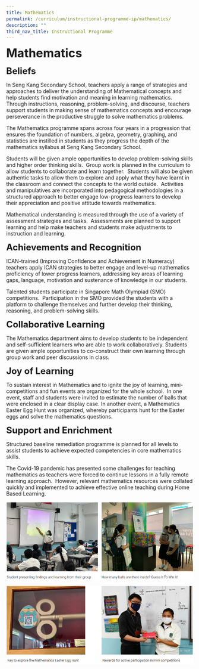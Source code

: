 ```yaml
---
title: Mathematics
permalink: /curriculum/instructional-programme-ip/mathematics/
description: ""
third_nav_title: Instructional Programme
---
```





**<font size=6>Mathematics</font>**


**<font size=5>Beliefs</font>**

In Seng Kang Secondary School, teachers apply a range of strategies and approaches to deliver the understanding of Mathematical concepts and help students find motivation and meaning in learning mathematics. Through instructions, reasoning, problem-solving, and discourse, teachers support students in making sense of mathematics concepts and encourage perseverance in the productive struggle to solve mathematics problems. 

The Mathematics programme spans across four years in a progression that ensures the foundation of numbers, algebra, geometry, graphing, and statistics are instilled in students as they progress the depth of the mathematics syllabus at Seng Kang Secondary School.

Students will be given ample opportunities to develop problem-solving skills and higher order thinking skills.  Group work is planned in the curriculum to allow students to collaborate and learn together.  Students will also be given authentic tasks to allow them to explore and apply what they have learnt in the classroom and connect the concepts to the world outside.  Activities and manipulatives are incorporated into pedagogical methodologies in a structured approach to better engage low-progress learners to develop their appreciation and positive attitude towards mathematics.  

Mathematical understanding is measured through the use of a variety of assessment strategies and tasks.  Assessments are planned to support learning and help make teachers and students make adjustments to instruction and learning.

**<font size=5>Achievements and Recognition</font>**

ICAN-trained (Improving Confidence and Achievement in Numeracy) teachers apply ICAN strategies to better engage and level-up mathematics proficiency of lower progress learners, addressing key areas of learning gaps, language, motivation and sustenance of knowledge in our students.

Talented students participate in Singapore Math Olympiad (SMO) competitions.  Participation in the SMO provided the students with a platform to challenge themselves and further develop their thinking, reasoning, and problem-solving skills.  

  
**<font size=5>Collaborative Learning</font>**

The Mathematics department aims to develop students to be independent and self-sufficient learners who are able to work collaboratively. Students are given ample opportunities to co-construct their own learning through group work and peer discussions in class. 

  
**<font size=5>Joy of Learning</font>**

To sustain interest in Mathematics and to ignite the joy of learning, mini-competitions and fun events are organized for the whole school.  In one event, staff and students were invited to estimate the number of balls that were enclosed in a clear display case. In another event, a Mathematics Easter Egg Hunt was organized, whereby participants hunt for the Easter eggs and solve the mathematics questions.

**<font size=5>Support and Enrichment</font>**

Structured baseline remediation programme is planned for all levels to assist students to achieve expected competencies in core mathematics skills. 

The Covid-19 pandemic has presented some challenges for teaching mathematics as teachers were forced to continue lessons in a fully remote learning approach.  However, relevant mathematics resources were collated quickly and implemented to achieve effective online teaching during Home Based Learning.

![](/images/Curriculum/Math%201.png)

![](/images/Curriculum/Math%202.png)